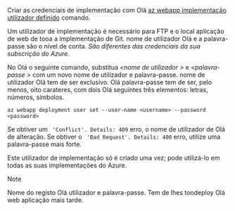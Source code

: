 Criar as credenciais de implementação com Olá [az webapp implementação utilizador definido](/cli/azure/webapp/deployment/user#set) comando.

Um utilizador de implementação é necessário para FTP e o local aplicação de web de tooa a implementação de Git. nome de utilizador Olá e a palavra-passe são o nível de conta. _São diferentes das credenciais da sua subscrição do Azure._

No Olá o seguinte comando, substitua  *\<nome de utilizador >* e  *\<palavra-passe >* com um novo nome de utilizador e palavra-passe. nome de utilizador Olá tem de ser exclusivo. Olá palavra-passe tem de ser, pelo menos, oito carateres, com dois Olá seguintes três elementos: letras, números, símbolos. 

```azurecli-interactive
az webapp deployment user set --user-name <username> --password <password>
```

Se obtiver um ` 'Conflict'. Details: 409` erro, o nome de utilizador de Olá de alteração. Se obtiver o ` 'Bad Request'. Details: 400` erro, utilize uma palavra-passe mais forte.

Este utilizador de implementação só é criado uma vez; pode utilizá-lo em todas as suas implementações do Azure.

> [!NOTE]
> Nome do registo Olá utilizador e palavra-passe. Tem de lhes toodeploy Olá web aplicação mais tarde.
>
>
